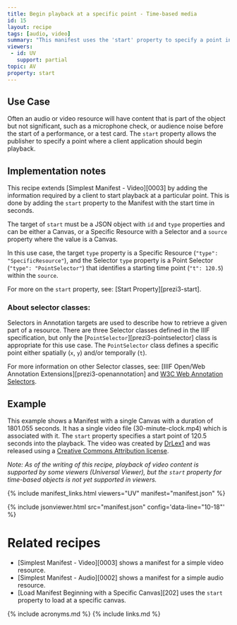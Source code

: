 ```yaml
---
title: Begin playback at a specific point - Time-based media
id: 15
layout: recipe
tags: [audio, video]
summary: "This manifest uses the 'start' property to specify a point in an audio or video object where a client application should begin playback."
viewers:
 - id: UV
   support: partial
topic: AV
property: start
---
```


## Use Case

Often an audio or video resource will have content that is part of the object but not significant, such as a microphone check, or audience noise before the start of a performance, or a test card. The `start` property allows the publisher to specify a point where a client application should begin playback.

## Implementation notes

This recipe extends [Simplest Manifest - Video][0003] by adding the information required by a client to start playback at a particular point. This is done by adding the `start` property to the Manifest with the start time in seconds.

The target of `start` must be a JSON object with `id` and `type` properties and can be either a Canvas, or a Specific Resource with a Selector and a `source` property where the value is a Canvas.

In this use case, the target `type` property is a Specific Resource (`"type": "SpecificResource"`), and the Selector `type` property is a Point Selector (`"type": "PointSelector"`) that identifies a starting time point (`"t": 120.5`) within the `source`.

For more on the `start` property, see: [Start Property][prezi3-start].

### About selector classes:

Selectors in Annotation targets are used to describe how to retrieve a given part of a resource. There are three Selector classes defined in the IIIF specification, but only the [`PointSelector`][prezi3-pointselector] class is appropriate for this use case. The `PointSelector` class defines a specific point either spatially (`x`, `y`) and/or temporally (`t`).

For more information on other Selector classes, see: [IIIF Open/Web Annotation Extensions][prezi3-openannotation] and [W3C Web Annotation Selectors](https://www.w3.org/TR/annotation-model/#selectors).

## Example

This example shows a Manifest with a single Canvas with a duration of 1801.055 seconds. It has a single video file (30-minute-clock.mp4) which is associated with it. The `start` property specifies a start point of 120.5 seconds into the playback. The video was created by [DrLex1](https://www.youtube.com/watch?v=Lsq0FiXjGHg) and was released using a [Creative Commons Attribution license](https://creativecommons.org/licenses/by/3.0/).

*Note: As of the writing of this recipe, playback of video content is supported by some viewers (Universal Viewer), but the `start` property for time-based objects is not yet supported in viewers.*

{% include manifest_links.html viewers="UV" manifest="manifest.json" %}

{% include jsonviewer.html src="manifest.json" config='data-line="10-18"' %}

# Related recipes

* [Simplest Manifest - Video][0003] shows a manifest for a simple video resource.
* [Simplest Manifest - Audio][0002] shows a manifest for a simple audio resource.
* [Load Manifest Beginning with a Specific Canvas][202] uses the `start` property to load at a specific canvas.

{% include acronyms.md %}
{% include links.md %}
